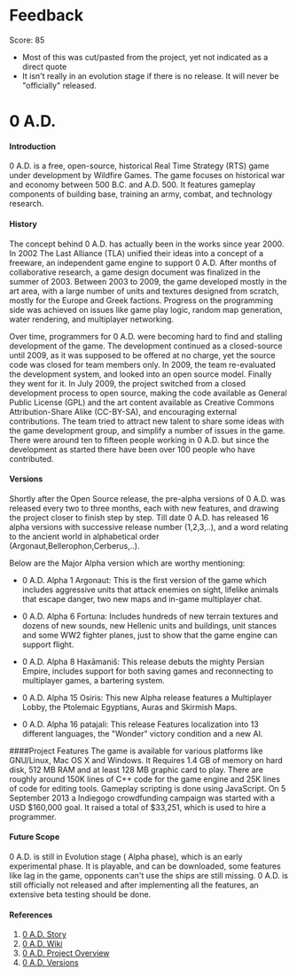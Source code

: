 # Feedback
Score: 85

* Most of this was cut/pasted from the project, yet not indicated as a direct quote
* It isn't really in an evolution stage if there is no release. It will never be "officially" released.

0 A.D. 
=========

#### Introduction 	
0 A.D. is a free, open-source, historical Real Time Strategy (RTS) game under development by Wildfire Games. The game focuses on historical war and economy between 500 B.C. and A.D. 500. It features gameplay components of building base, training an army, combat, and technology research. 

#### History
The concept behind 0 A.D. has actually been in the works since year 2000. In 2002 The Last Alliance (TLA) unified their ideas into a concept of a freeware, an independent game engine to support 0 A.D. After months of collaborative research, a game design document was finalized in the summer of 2003. Between 2003 to 2009, the game developed mostly in the art area, with a large number of units and textures designed from scratch, mostly for the Europe and Greek factions. Progress on the programming side was achieved on issues like game play logic, random map generation, water rendering, and multiplayer networking.

Over time, programmers for 0 A.D. were becoming hard to find and stalling development of the game. The development continued as a closed-source until 2009, as it was supposed to be offered at no charge, yet the source code was closed for team members only. In 2009, the team re-evaluated the development system, and looked into an open source model. Finally they went for it. In July 2009, the project switched from a closed development process to open source, making the code available as General Public License (GPL) and the art content available as Creative Commons Attribution-Share Alike (CC-BY-SA), and encouraging external contributions. The team tried to attract new talent to share some ideas with the game development group, and simplify a number of issues in the game. There were around ten to fifteen people working in 0 A.D. but since the development as started there have been over 100 people who have contributed.

#### Versions
Shortly after the Open Source release, the pre-alpha versions of 0 A.D. was released every two to three months, each with new features, and drawing the project closer to finish step by step. Till date 0 A.D. has released 16 alpha versions with successive release number (1,2,3,..), and a word relating to the ancient world in alphabetical order (Argonaut,Bellerophon,Cerberus,..).

Below are the Major Alpha version which are worthy mentioning:

- 0 A.D. Alpha 1 Argonaut: This is the first version of the game which includes  aggressive units that attack enemies on sight, lifelike animals that escape danger, two new maps and in-game multiplayer chat.

- 0 A.D. Alpha 6 Fortuna: Includes hundreds of new terrain textures and dozens of new sounds, new Hellenic units and buildings, unit stances and some WW2 fighter planes, just to show that the game engine can support flight.

- 0 A.D. Alpha 8 Haxāmaniš: This release debuts the mighty Persian Empire, includes support for both saving games and reconnecting to multiplayer games, a bartering system.

- 0 A.D. Alpha 15 Osiris: This new Alpha release features a Multiplayer Lobby, the Ptolemaic Egyptians, Auras and Skirmish Maps.

- 0 A.D. Alpha 16 patajali: This release Features localization into 13 different languages, the "Wonder" victory condition and a new AI.

####Project Features
The game is available for various platforms like GNU/Linux, Mac OS X and Windows. It Requires 1.4 GB of memory on hard disk, 512 MB RAM and at least 128 MB graphic card to play. There are roughly around 150K lines of C++ code for the game engine and 25K lines of code for editing tools. Gameplay scripting is done using JavaScript. On 5 September 2013 a Indiegogo crowdfunding campaign was started with a USD $160,000 goal. It raised a total of $33,251, which is used to hire a programmer.

#### Future Scope
 0 A.D. is still in Evolution stage ( Alpha phase), which is an early experimental phase. It is playable, and can be downloaded, some features like lag in the game, opponents can't use the ships are still missing. 0 A.D. is still officially not released and after implementing all the features, an extensive beta testing should be done.

#### References
1.	[0 A.D. Story](http://play0ad.com/about/the-story-of-0-a-d/)
2.	[0 A.D. Wiki](http://en.wikipedia.org/wiki/0_A.D._(video_game))
3.	[0 A.D. Project Overview](http://play0ad.com/game-info/project-overview/)
4.	[0 A.D. Versions](http://www.moddb.com/games/0-ad/news/)

 
	

